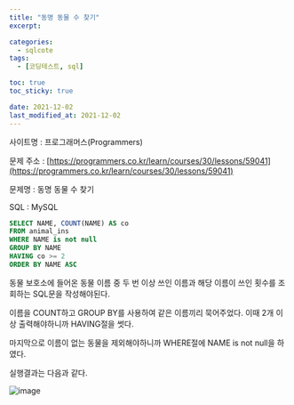 ```yaml
---
title: "동명 동물 수 찾기"
excerpt:

categories:
  - sqlcote
tags:
  - [코딩테스트, sql]

toc: true
toc_sticky: true

date: 2021-12-02
last_modified_at: 2021-12-02
---
```


사이트명 : 프로그래머스(Programmers)

문제 주소 : [https://programmers.co.kr/learn/courses/30/lessons/59041](https://programmers.co.kr/learn/courses/30/lessons/59041)

문제명 : 동명 동물 수 찾기

SQL : MySQL

```sql
SELECT NAME, COUNT(NAME) AS co
FROM animal_ins
WHERE NAME is not null
GROUP BY NAME
HAVING co >= 2
ORDER BY NAME ASC
```

동물 보호소에 들어온 동물 이름 중 두 번 이상 쓰인 이름과 해당 이름이 쓰인 횟수를 조회하는 SQL문을 작성해야된다.

이름을 COUNT하고 GROUP BY를 사용하여 같은 이름끼리 묵어주었다. 이때 2개 이상 출력해야하니까 HAVING절을 썻다.

마지막으로 이름이 없는 동물을 제외해야하니까 WHERE절에 NAME is not null을 하였다.

실행결과는 다음과 같다.

![image](https://user-images.githubusercontent.com/43924464/144372861-d4a4b4e8-b74d-4df1-a10c-967efc07d859.png)
